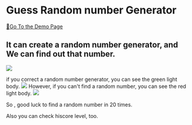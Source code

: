 # Guess Random number Generator

[🚀Go To the Demo Page](https://aurorapark.github.io/GuessNumber/)

## It can create a random number generator, and We can find out that number.

![](https://github.com/AuroraPark/GuessNumber/assets/47839204/77b6a9cc-4284-4025-af49-b58e7249401f)

if you correct a random number generator, you can see the green light body.
![](https://github.com/AuroraPark/GuessNumber/assets/47839204/a995b17a-abfb-4b20-ac42-d4b50d9cde8a)
However, if you can't find a random number, you can see the red light body.
![](https://github.com/AuroraPark/GuessNumber/assets/47839204/436dcccd-6e8c-4d1e-8462-0919b46bbab2)

So , good luck to find a random number in 20 times.

Also you can check hiscore level, too.
